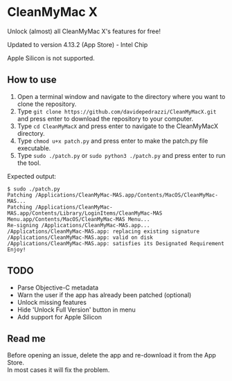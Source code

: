 # CleanMyMac X

Unlock (almost) all CleanMyMac X's features for free!

Updated to version 4.13.2 (App Store) - Intel Chip

Apple Silicon is not supported.

## How to use

1. Open a terminal window and navigate to the directory where you want to clone the repository.
2. Type `git clone https://github.com/davidepedrazzi/CleanMyMacX.git` and press enter to download the repository to your computer.
3. Type `cd CleanMyMacX` and press enter to navigate to the CleanMyMacX directory.
4. Type `chmod u+x patch.py` and press enter to make the patch.py file executable.
5. Type `sudo ./patch.py` or `sudo python3 ./patch.py` and press enter to run the tool.

Expected output:

```
$ sudo ./patch.py
Patching /Applications/CleanMyMac-MAS.app/Contents/MacOS/CleanMyMac-MAS...
Patching /Applications/CleanMyMac-MAS.app/Contents/Library/LoginItems/CleanMyMac-MAS Menu.app/Contents/MacOS/CleanMyMac-MAS Menu...
Re-signing /Applications/CleanMyMac-MAS.app...
/Applications/CleanMyMac-MAS.app: replacing existing signature
/Applications/CleanMyMac-MAS.app: valid on disk
/Applications/CleanMyMac-MAS.app: satisfies its Designated Requirement
Enjoy!
```

## TODO

- Parse Objective-C metadata
- Warn the user if the app has already been patched (optional)
- Unlock missing features
- Hide 'Unlock Full Version' button in menu
- Add support for Apple Silicon

## Read me

Before opening an issue, delete the app and re-download it from the App Store.<br>In most cases it will fix the problem.
